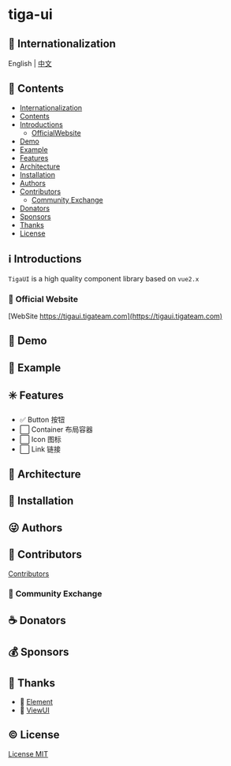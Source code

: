 # tiga-ui

## :large_blue_circle: <span id="Internationalization"></span>Internationalization

English | [中文](README_zh.md)

## :book: <span id="Contents"></span>Contents

- [Internationalization](#Internationalization)
- [Contents](#Contents)
- [Introductions](#Introductions)
  - [OfficialWebsite](#OfficialWebsite)
- [Demo](#Demo)
- [Example](#Example)
- [Features](#Features)
- [Architecture](#Architecture)
- [Installation](#Installation)
- [Authors](#Authors)
- [Contributors](#Contributors)
  - [Community Exchange](#CommunityExchange)
- [Donators](#Donators)
- [Sponsors](#Sponsors)
- [Thanks](#Thanks)
- [License](#License)

## :information_source: <span id="Introductions"></span>Introductions

`TigaUI` is a high quality component library based on `vue2.x`

### :bell: <span id="OfficialWebsite"></span>Official Website

[WebSite https://tigaui.tigateam.com](https://tigaui.tigateam.com)

## :foggy: <span id="Demo"></span>Demo

## :large_blue_diamond: <span id="Example"></span>Example

## :eight_spoked_asterisk: <span id="Features"></span>Features

- :white_check_mark: Button 按钮
- :white_large_square: Container 布局容器
- :white_large_square: Icon 图标
- :white_large_square: Link 链接

## :leaves: <span id="Architecture"></span>Architecture

## :gem: <span id="Installation"></span>Installation

## :stuck_out_tongue_winking_eye: <span id="Authors"></span>Authors

## :stars: <span id="Contributors"></span>Contributors

[Contributors](https://github.com/tigateam/tiga-ui/graphs/contributors)

### :dizzy: <span id="CommunityExchange"></span>Community Exchange

## :coffee: <span id="Donators"></span>Donators

## :moneybag: <span id="Sponsors"></span>Sponsors

## :clap: <span id="Thanks"></span>Thanks

- :green_heart: [Element](https://element.eleme.cn/#/zh-CN)
- :green_heart: [ViewUI](https://iviewui.com/)

## :copyright: <span id="License"></span>License

[License MIT](LICENSE)
